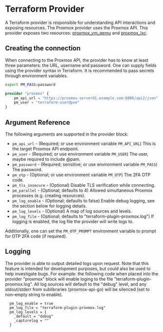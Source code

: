 # Terraform Provider

A Terraform provider is responsible for understanding API interactions and exposing resources. The Proxmox provider
uses the Proxmox API. This provider exposes two resources: [proxmox_vm_qemu](resource_vm_qemu.md) and [proxmox_lxc](resource_lxc.md).

## Creating the connection

When connecting to the Proxmox API, the provider has to know at least three parameters: the URL, username and password.
One can supply fields using the provider syntax in Terraform. It is recommended to pass secrets through environment 
variables.

```bash
export PM_PASS=password
```

```tf
provider "proxmox" {
    pm_api_url = "https://proxmox-server01.example.com:8006/api2/json"
    pm_user = "terraform-user@pve"
}
```

## Argument Reference

The following arguments are supported in the provider block:

* `pm_api_url` - (Required; or use environment variable `PM_API_URL`) This is the target Proxmox API endpoint.
* `pm_user` - (Required; or use environment variable `PM_USER`) The user, maybe required to include @pam.
* `pm_password` - (Required; sensitive; or use environment variable `PM_PASS`) The password.
* `pm_otp` - (Optional; or use environment variable `PM_OTP`) The  2FA OTP code.
* `pm_tls_insecure` - (Optional) Disable TLS verification while connecting.
* `pm_parallel` - (Optional; defaults to 4) Allowed simultaneous Proxmox processes (e.g. creating resources).
* `pm_log_enable` - (Optional; defaults to false) Enable debug logging, see the section below for logging details.
* `pm_log_levels` - (Optional) A map of log sources and levels.
* `pm_log_file` - (Optional; defaults to "terraform-plugin-proxmox.log") If logging is enabled, the log file the provider will write logs to.

Additionally, one can set the `PM_OTP_PROMPT` environment variable to prompt for OTP 2FA code (if required).

## Logging

The provider is able to output detailed logs upon request. Note that this feature is intended for development purposes, but could also be used to help investigate bugs. For example: the following code when placed into the provider "proxmox" block will enable loging to the file "terraform-plugin-proxmox.log".  All log sources will default to the "debug" level, and any stdout/stderr from sublibraries (proxmox-api-go) will be silenced (set to non-empty string to enable).

```
  pm_log_enable = true
  pm_log_file = "terraform-plugin-proxmox.log"
  pm_log_levels = {
    _default = "debug"
    _capturelog = ""
  }
```



